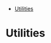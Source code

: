 <!-- START doctoc generated TOC please keep comment here to allow auto update -->
<!-- DON'T EDIT THIS SECTION, INSTEAD RE-RUN doctoc TO UPDATE -->

-   [Utilities](#utilities)

<!-- END doctoc generated TOC please keep comment here to allow auto update -->

# Utilities
